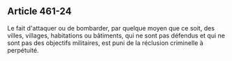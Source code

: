 Article 461-24
----
Le fait d'attaquer ou de bombarder, par quelque moyen que ce soit, des villes,
villages, habitations ou bâtiments, qui ne sont pas défendus et qui ne sont pas
des objectifs militaires, est puni de la réclusion criminelle à perpétuité.
